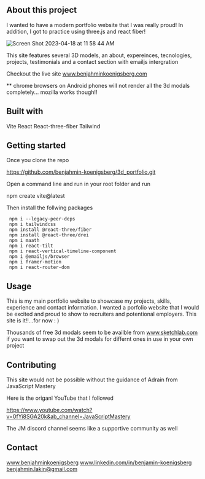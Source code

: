 
## About this project

I wanted to have a modern portfolio website that I was really proud! In addition, I got to practice using three.js and react fiber!

![Screen Shot 2023-04-18 at 11 58 44 AM](https://user-images.githubusercontent.com/116445988/232835287-92d088b9-4f63-4ce9-9398-05a3af63a42a.png)

This site features several 3D models, an about, expereinces, tecnologies, projects, testimonials and a contact section with emailjs intergration 

Checkout the live site www.benjahminkoenigsberg.com

** chrome browsers on Android phones will not render all the 3d modals completely... mozilla works though!!  

## Built with

Vite
React
React-three-fiber
Tailwind 

## Getting started

Once you clone the repo

https://github.com/benjahmin-koenigsberg/3d_portfolio.git

Open a command line and run in your root folder and run

npm create vite@latest

Then install the follwing packages
```
 npm i --legacy-peer-deps 
 npm i tailwindcss 
 npm install @react-three/fiber 
 npm install @react-three/drei 
 npm i maath 
 npm i react-tilt 
 npm i react-vertical-timeline-component 
 npm i @emailjs/browser 
 npm i framer-motion 
 npm i react-router-dom 
```

## Usage

This is my main portfolio website to showcase my projects, skills, experience and contact information. I wanted a porfolio website that I would be excited and proud to show to recruiters and potentional employers. This site is it!!...for now : ) 

Thousands of free 3d modals seem to be availble from www.sketchlab.com if you want to swap out the 3d modals for differnt ones in use in your own project

## Contributing

This site would not be possible without the guidance of Adrain from JavaScript Mastery

Here is the origanl YouTube that I followed

https://www.youtube.com/watch?v=0fYi8SGA20k&ab_channel=JavaScriptMastery

The JM discord channel seems like a supportive community as well 

## Contact

www.benjahminkoenigsberg
www.linkedin.com/in/benjamin-koenigsberg
benjahmin.lakin@gmail.com
